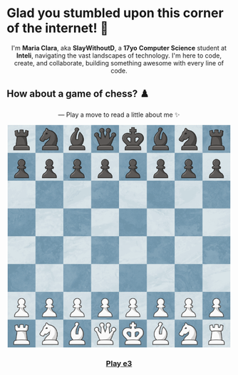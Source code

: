 # Glad you stumbled upon this corner of the internet! 📡
<p align="center">
  I'm <b>Maria Clara</b>, aka <b>SlayWithoutD</b>, a <b>17yo</b> <b>Computer Science</b> student at <b>Inteli</b>, navigating the vast landscapes of technology. I'm here to code, create, and collaborate, building something awesome with every line of code.
</p>

## How about a game of chess? ♟️
 <p align="center">
  — Play a move to read a little about me ✨️
</p>
<div align="center">
<img src="https://raw.githubusercontent.com/slaywithoutd/slaywithoutd/main/initialboard.png" alt="Chess Board Initial" width="500"/>

<h3><a href="e3.md">Play e3</a></h3>
</div>








